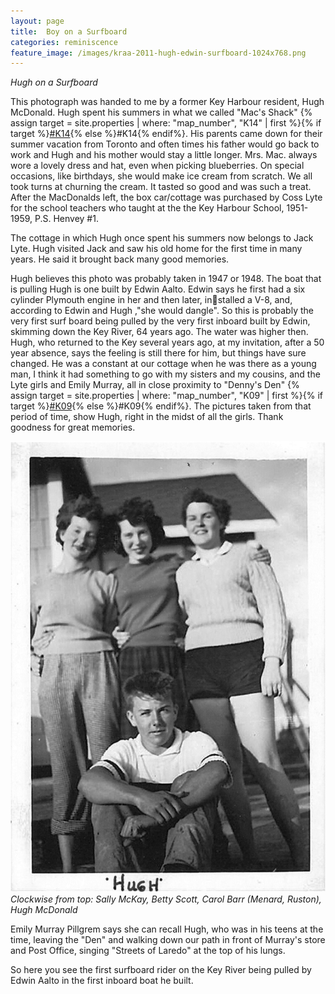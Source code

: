 ```yaml
---
layout: page
title:  Boy on a Surfboard
categories: reminiscence
feature_image: /images/kraa-2011-hugh-edwin-surfboard-1024x768.png
---
```

*Hugh on a Surfboard*

This photograph was handed to me by a former Key Harbour resident, Hugh McDonald. Hugh spent his summers in what we called "Mac's Shack" {% assign target = site.properties | where: "map_number", "K14" | first %}{% if target %}<a href="{{site.baseurl}}{{ target.url }}">#K14</a>{% else %}#K14{% endif%}. His parents came down for their summer vacation from Toronto and often times his father would go back to work and Hugh and his mother would stay a little longer. Mrs. Mac. always wore a lovely dress and hat, even when picking blueberries. On special occasions, like birthdays, she would make ice cream from scratch. We all took turns at churning the cream. It tasted so good and was such a treat. After the MacDonalds left, the box car/cottage was purchased by Coss Lyte for the school teachers who taught at the the Key Harbour School, 1951-1959, P.S. Henvey #1.

The cottage in which Hugh once spent his summers now belongs to Jack Lyte. Hugh visited Jack and saw his old home for the first time in many years. He said it brought back many good memories.

Hugh believes this photo was probably taken in 1947 or 1948. The boat that is pulling Hugh is one built by Edwin Aalto. Edwin says he first had a six cylinder Plymouth engine in her and then later, installed a V-8, and, according to Edwin and Hugh ,"she would dangle". So this is probably the very first surf board being pulled by the very first inboard built by Edwin, skimming down the Key River, 64 years ago. The water was higher then.
Hugh, who returned to the Key several years ago, at my invitation, after a 50 year absence, says the feeling is still there for him, but things have sure changed. He was a constant at our cottage when he was there as a young man, I think it had something to
go with my sisters and my cousins, and the Lyte girls and Emily Murray, all in close proximity to "Denny's Den" {% assign target = site.properties | where: "map_number", "K09" | first %}{% if target %}<a href="{{site.baseurl}}{{ target.url }}">#K09</a>{% else %}#K09{% endif%}. The pictures taken from that period of time, show Hugh, right in the midst of all the girls. Thank goodness for great memories.

![Clockwise from top: Sally McKay, Betty Scott, Carol Barr (Menard, Ruston), Hugh McDonald](images/kraa-2011-hugh-girls-716x1024.png)
*Clockwise from top: Sally McKay, Betty Scott, Carol Barr (Menard, Ruston), Hugh McDonald*

Emily Murray Pillgrem says she can recall Hugh, who was in his teens at the time, leaving the "Den" and walking down our path in front of Murray's store and Post Office, singing "Streets of Laredo" at the top of his lungs. 

So here you see the first surfboard rider on the Key River being pulled by Edwin Aalto in the first inboard boat he built.
